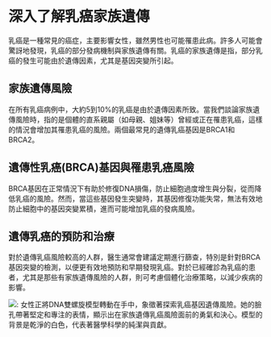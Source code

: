 # 深入了解乳癌家族遺傳

乳癌是一種常見的癌症，主要影響女性，雖然男性也可能罹患此病。許多人可能會驚訝地發現，乳癌的部分發病機制與家族遺傳有關。乳癌的家族遺傳是指，部分乳癌的發生可能由於遺傳因素，尤其是基因突變所引起。

## 家族遺傳風險

在所有乳癌病例中，大約5到10%的乳癌是由於遺傳因素所致。當我們談論家族遺傳風險時，指的是個體的直系親屬（如母親、姐妹等）曾經或正在罹患乳癌，這樣的情況會增加其罹患乳癌的風險。兩個最常見的遺傳乳癌基因是BRCA1和BRCA2。

## 遺傳性乳癌(BRCA)基因與罹患乳癌風險

BRCA基因在正常情況下有助於修復DNA損傷，防止細胞過度增生與分裂，從而降低乳癌的風險。然而，當這些基因發生突變時，其基因修復功能失常，無法有效地防止細胞中的基因突變累積，進而可能增加乳癌的發病風險。

## 遺傳乳癌的預防和治療

對於遺傳乳癌風險較高的人群，醫生通常會建議定期進行篩查，特別是針對BRCA基因突變的檢測，以便更有效地預防和早期發現乳癌。對於已經確診為乳癌的患者，尤其是那些有家族遺傳風險的人群，則可考慮個體化治療策略，以減少疾病的影響。

![: 女性正將DNA雙螺旋模型轉動在手中，象徵著探索乳癌基因遺傳風險。她的臉孔帶著堅定和專注的表情，顯示出在家族遺傳乳癌風險面前的勇氣和決心。模型的背景是乾淨的白色，代表著醫學科學的純潔與貢獻。](https://i.imgur.com/LhxtZLn.jpeg)